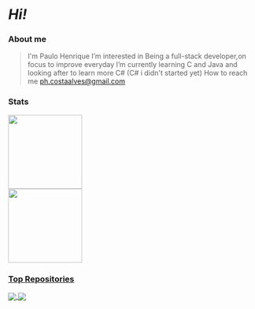 # *Hi!*

### About me
> I'm Paulo Henrique
I’m interested in Being a full-stack developer,on focus to improve everyday
I’m currently learning C and Java and looking after to learn more C# (C# i didn't started yet)
How to reach me ph.costaalves@gmail.com

### Stats
<div>
  <a href="https://github.com/Ph-Alves">
  <img height="150em" src="https://github-readme-stats.vercel.app/api?username=fe-oliver&theme=shadow_red&show_icons=true"/>
  <br>
  <img height="150em" src="https://github-readme-stats.vercel.app/api/top-langs/?username=fe-oliver&layout=compact&langs_count=8&theme=shadow_red"/>   
</div>

### Top Repositories
<a href="https://github.com/Ph-Alves/Exercicios_Java">
  <img align="center" src="https://github-readme-stats.vercel.app/api/pin/?username=fe-oliver&repo=CS50_Projects&theme=shadow_red" />
</a>

<a href="https://github.com/Ph-Alves/Projetos-Html-css">
 <img align="center" src="https://github-readme-stats.vercel.app/api/pin/?username=fe-oliver&repo=NocturneWorld&theme=shadow_red" />
</a>

